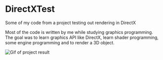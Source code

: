 # DirectXTest
Some of my code from a project testing out rendering in DirectX

Most of the code is written by me while studying graphics programming. The goal was to learn graphics API like DirectX, learn shader programming, some engine programming and to render a 3D object.

![Gif of project result](https://gyazo.com/fc97a174752d2e796282ef55b655e1ed)
